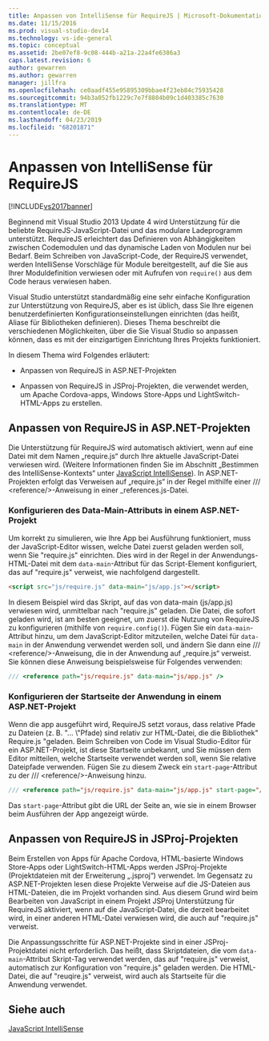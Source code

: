 ```yaml
---
title: Anpassen von IntelliSense für RequireJS | Microsoft-Dokumentation
ms.date: 11/15/2016
ms.prod: visual-studio-dev14
ms.technology: vs-ide-general
ms.topic: conceptual
ms.assetid: 2be07ef8-9c08-444b-a21a-22a4fe6386a3
caps.latest.revision: 6
author: gewarren
ms.author: gewarren
manager: jillfra
ms.openlocfilehash: ce0aadf455e95895309bbae4f23eb84c75935428
ms.sourcegitcommit: 94b3a052fb1229c7e7f8804b09c1d403385c7630
ms.translationtype: MT
ms.contentlocale: de-DE
ms.lasthandoff: 04/23/2019
ms.locfileid: "68201871"
---
```

# <a name="customizing-intellisense-for-requirejs"></a>Anpassen von IntelliSense für RequireJS
[!INCLUDE[vs2017banner](../includes/vs2017banner.md)]

Beginnend mit Visual Studio 2013 Update 4 wird Unterstützung für die beliebte RequireJS-JavaScript-Datei und das modulare Ladeprogramm unterstützt. RequireJS erleichtert das Definieren von Abhängigkeiten zwischen Codemodulen und das dynamische Laden von Modulen nur bei Bedarf. Beim Schreiben von JavaScript-Code, der RequireJS verwendet, werden IntelliSense Vorschläge für Module bereitgestellt, auf die Sie aus Ihrer Moduldefinition verwiesen oder mit Aufrufen von `require()` aus dem Code heraus verwiesen haben.  
  
 Visual Studio unterstützt standardmäßig eine sehr einfache Konfiguration zur Unterstützung von RequireJS, aber es ist üblich, dass Sie Ihre eigenen benutzerdefinierten Konfigurationseinstellungen einrichten (das heißt, Aliase für Bibliotheken definieren). Dieses Thema beschreibt die verschiedenen Möglichkeiten, über die Sie Visual Studio so anpassen können, dass es mit der einzigartigen Einrichtung Ihres Projekts funktioniert.  
  
 In diesem Thema wird Folgendes erläutert:  
  
- Anpassen von RequireJS in ASP.NET-Projekten  
  
- Anpassen von RequireJS in JSProj-Projekten, die verwendet werden, um Apache Cordova-apps, Windows Store-Apps und LightSwitch-HTML-Apps zu erstellen.  
  
## <a name="customize-requirejs-in-aspnet-projects"></a>Anpassen von RequireJS in ASP.NET-Projekten  
 Die Unterstützung für RequireJS wird automatisch aktiviert, wenn auf eine Datei mit dem Namen „require.js“ durch Ihre aktuelle JavaScript-Datei verwiesen wird. (Weitere Informationen finden Sie im Abschnitt „Bestimmen des IntelliSense-Kontexts“ unter [JavaScript IntelliSense](../ide/javascript-intellisense.md)). In ASP.NET-Projekten erfolgt das Verweisen auf „require.js“ in der Regel mithilfe einer /// \<reference/>-Anweisung in einer _references.js-Datei.  
  
### <a name="configure-the-data-main-attribute-in-an-aspnet-project"></a>Konfigurieren des Data-Main-Attributs in einem ASP.NET-Projekt  
 Um korrekt zu simulieren, wie Ihre App bei Ausführung funktioniert, muss der JavaScript-Editor wissen, welche Datei zuerst geladen werden soll, wenn Sie "require.js" einrichten. Dies wird in der Regel in der Anwendungs-HTML-Datei mit dem `data-main`-Attribut für das Script-Element konfiguriert, das auf "require.js" verweist, wie nachfolgend dargestellt.  
  
```html  
<script src="js/require.js" data-main="js/app.js"></script>  
```  
  
 In diesem Beispiel wird das Skript, auf das von data-main (js/app.js) verwiesen wird, unmittelbar nach "require.js" geladen. Die Datei, die sofort geladen wird, ist am besten geeignet, um zuerst die Nutzung von RequireJS zu konfigurieren (mithilfe von `require.config()`). Fügen Sie ein `data-main`-Attribut hinzu, um dem JavaScript-Editor mitzuteilen, welche Datei für `data-main` in der Anwendung verwendet werden soll, und ändern Sie dann eine /// \<reference/>-Anweisung, die in der Anwendung auf „require.js“ verweist. Sie können diese Anweisung beispielsweise für Folgendes verwenden:  
  
```javascript  
/// <reference path="js/require.js" data-main="js/app.js" />  
```  
  
### <a name="configure-the-application-start-page-in-an-aspnet-project"></a>Konfigurieren der Startseite der Anwendung in einem ASP.NET-Projekt  
 Wenn die app ausgeführt wird, RequireJS setzt voraus, dass relative Pfade zu Dateien (z. B. "... \\"Pfade) sind relativ zur HTML-Datei, die die Bibliothek" Require.js "geladen. Beim Schreiben von Code im Visual Studio-Editor für ein ASP.NET-Projekt, ist diese Startseite unbekannt, und Sie müssen dem Editor mitteilen, welche Startseite verwendet werden soll, wenn Sie relative Dateipfade verwenden. Fügen Sie zu diesem Zweck ein `start-page`-Attribut zu der /// \<reference/>-Anweisung hinzu.  
  
```javascript  
/// <reference path="js/require.js" data-main="js/app.js" start-page="/app/index.html" />  
```  
  
 Das `start-page`-Attribut gibt die URL der Seite an, wie sie in einem Browser beim Ausführen der App angezeigt würde.  
  
## <a name="customize-requirejs-in-jsproj-projects"></a>Anpassen von RequireJS in JSProj-Projekten  
 Beim Erstellen von Apps für Apache Cordova, HTML-basierte Windows Store-Apps oder LightSwitch-HTML-Apps werden JSProj-Projekte (Projektdateien mit der Erweiterung „.jsproj“) verwendet. Im Gegensatz zu ASP.NET-Projekten lesen diese Projekte Verweise auf die JS-Dateien aus HTML-Dateien, die im Projekt vorhanden sind. Aus diesem Grund wird beim Bearbeiten von JavaScript in einem Projekt JSProj Unterstützung für RequireJS aktiviert, wenn auf die JavaScript-Datei, die derzeit bearbeitet wird, in einer anderen HTML-Datei verwiesen wird, die auch auf "require.js" verweist.  
  
 Die Anpassungsschritte für ASP.NET-Projekte sind in einer JSProj-Projektdatei nicht erforderlich. Das heißt, dass Skriptdateien, die vom `data-main`-Attribut Skript-Tag verwendet werden, das auf "require.js" verweist, automatisch zur Konfiguration von "require.js" geladen werden. Die HTML-Datei, die auf "reuqire.js" verweist, wird auch als Startseite für die Anwendung verwendet.  
  
## <a name="see-also"></a>Siehe auch  
 [JavaScript IntelliSense](../ide/javascript-intellisense.md)
